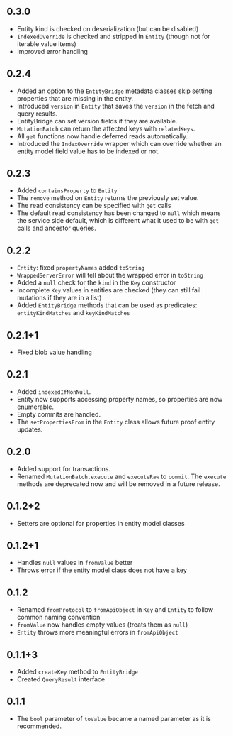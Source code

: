 ## 0.3.0

* Entity kind is checked on deserialization (but can be disabled)
* `IndexedOverride` is checked and stripped in `Entity` (though not for iterable
  value items)
* Improved error handling

## 0.2.4

* Added an option to the `EntityBridge` metadata classes skip setting properties that
  are missing in the entity.
* Introduced `version` in `Entity` that saves the `version` in the fetch and query
  results.
* EntityBridge can set version fields if they are available.
* `MutationBatch` can return the affected keys with `relatedKeys`.
* All `get` functions now handle deferred reads automatically.
* Introduced the `IndexOverride` wrapper which can override whether an entity model
  field value has to be indexed or not.

## 0.2.3

* Added `containsProperty` to `Entity`
* The `remove` method on `Entity` returns the previously set value.
* The read consistency can be specified with `get` calls
* The default read consistency has been changed to `null` which means the service side
  default, which is different what it used to be with `get` calls and ancestor queries.

## 0.2.2

* `Entity`: fixed `propertyNames` added `toString`
* `WrappedServerError` will tell about the wrapped error in `toString`
* Added a `null` check for the `kind` in the `Key` constructor
* Incomplete `Key` values in entities are checked (they can still fail mutations if they are in a list)
* Added `EntityBridge` methods that can be used as predicates: `entityKindMatches` and `keyKindMatches`

## 0.2.1+1

* Fixed blob value handling

## 0.2.1

* Added `indexedIfNonNull`.
* Entity now supports accessing property names, so properties are now enumerable.
* Empty commits are handled.
* The `setPropertiesFrom` in the `Entity` class allows future proof entity updates.

## 0.2.0

* Added support for transactions.
* Renamed `MutationBatch.execute` and `executeRaw` to `commit`.
  The `execute` methods are deprecated now and will be removed in a future release.

## 0.1.2+2

* Setters are optional for properties in entity model classes

## 0.1.2+1

* Handles `null` values in `fromValue` better
* Throws error if the entity model class does not have a key

## 0.1.2

* Renamed `fromProtocol` to `fromApiObject` in `Key` and `Entity` to follow
  common naming convention
* `fromValue` now handles empty values (treats them as `null`)
* `Entity` throws more meaningful errors in `fromApiObject`

## 0.1.1+3

* Added `createKey` method to `EntityBridge`
* Created `QueryResult` interface

## 0.1.1

* The `bool` parameter of `toValue` became a named parameter as it is recommended.
